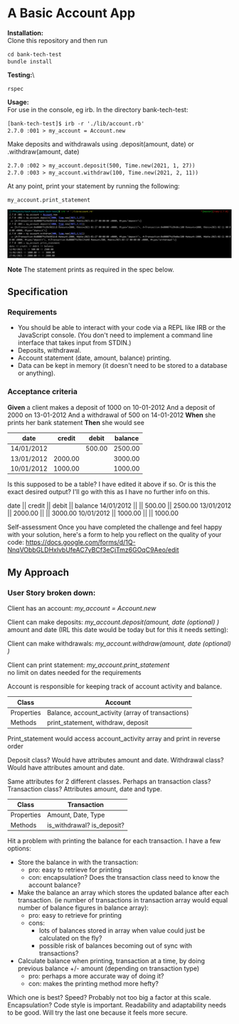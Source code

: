 # A Basic Account App #

**Installation:**\
Clone this repository and then run
```
cd bank-tech-test
bundle install
```

**Testing:**\
```
rspec
```

**Usage:**\
For use in the console, eg irb. In the directory bank-tech-test:
```
[bank-tech-test]$ irb -r './lib/account.rb'
2.7.0 :001 > my_account = Account.new
```
Make deposits and withdrawals using .deposit(amount, date) or .withdraw(amount, date)
```
2.7.0 :002 > my_account.deposit(500, Time.new(2021, 1, 27))
2.7.0 :003 > my_account.withdraw(100, Time.new(2021, 2, 11))
```
At any point, print your statement by running the following:
```
my_account.print_statement
```

![IRB screenshot](/images/Bank-Tech-Test-example.png)

**Note**
The statement prints as required in the spec below.

## Specification

### Requirements

- You should be able to interact with your code via a REPL like IRB or the JavaScript console. (You don't need to implement a command line interface that takes input from STDIN.)
- Deposits, withdrawal.
- Account statement (date, amount, balance) printing.
- Data can be kept in memory (it doesn't need to be stored to a database or anything).

### Acceptance criteria
**Given** a client makes a deposit of 1000 on 10-01-2012
And a deposit of 2000 on 13-01-2012
And a withdrawal of 500 on 14-01-2012
**When** she prints her bank statement
**Then** she would see

date | credit | debit | balance
-|-|-|-
14/01/2012 | | 500.00 | 2500.00
13/01/2012 | 2000.00 || 3000.00
10/01/2012 | 1000.00 || 1000.00

Is this supposed to be a table? I have edited it above if so. Or is this the exact desired output? I'll go with this as I have no further info on this.

date || credit || debit || balance
14/01/2012 || || 500.00 || 2500.00
13/01/2012 || 2000.00 || || 3000.00
10/01/2012 || 1000.00 || || 1000.00

Self-assessment
Once you have completed the challenge and feel happy with your solution, here's a form to help you reflect on the quality of your code: https://docs.google.com/forms/d/1Q-NnqVObbGLDHxlvbUfeAC7yBCf3eCjTmz6GOqC9Aeo/edit

## My Approach ##
### User Story broken down:
Client has an account: *my_account = Account.new*

Client can make deposits: *my_account.deposit(amount, date (optional) )*\
amount and date (IRL this date would be today but for this it needs setting):

Client can make withdrawals: *my_account.withdraw(amount, date (optional) )*

Client can print statement: *my_account.print_statement*\
no limit on dates needed for the requirements

Account is responsible for keeping track of account activity and balance.

Class | Account
-|-
Properties | Balance, account_activity (array of transactions)
Methods | print_statement, withdraw, deposit

Print_statement would access account_activity array and print in reverse order

Deposit class? Would have attributes amount and date.
Withdrawal class? Would have attributes amount and date.

Same attributes for 2 different classes. Perhaps an transaction class?
Transaction class? Attributes amount, date and type.

Class | Transaction
-|-
Properties | Amount, Date, Type
Methods | is_withdrawal? is_deposit?

Hit a problem with printing the balance for each transaction. I have a few options:
- Store the balance in with the transaction:
  - pro: easy to retrieve for printing
  - con: encapsulation? Does the transaction class need to know the account balance?
- Make the balance an array which stores the updated balance after each transaction. (ie number of transactions in transaction array would equal number of balance figures in balance array):
  - pro: easy to retrieve for printing
  - cons:
    - lots of balances stored in array when value could just be calculated on the fly?
    - possible risk of balances becoming out of sync with transactions?
- Calculate balance when printing, transaction at a time, by doing previous balance +/- amount (depending on transaction type)
  - pro: perhaps a more accurate way of doing it?
  - con: makes the printing method more hefty?

Which one is best? Speed? Probably not too big a factor at this scale. Encapsulation? Code style is important. Readability and adaptability needs to be good. Will try the last one because it feels more secure.

